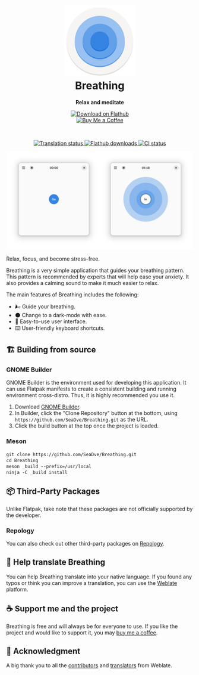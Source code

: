 <h1 align="center">
  <img src="data/logo/io.github.seadve.Breathing.svg" alt="Breathing" width="192" height="192"/>
  <br>
  Breathing
</h1>

<p align="center">
  <strong>Relax and meditate</strong>
</p>

<p align="center">
  <a href="https://flathub.org/apps/details/io.github.seadve.Breathing">
    <img alt="Download on Flathub" src="https://dl.flathub.org/assets/badges/flathub-badge-i-en.svg" width="200"/>
  </a>
  <br>
  <a href="https://www.buymeacoffee.com/seadve">
    <img alt="Buy Me a Coffee" src="https://img.buymeacoffee.com/button-api/?text=Buy me a coffee&emoji=&slug=seadve&button_colour=FFDD00&font_colour=000000&font_family=Inter&outline_colour=000000&coffee_colour=ffffff" width="150"/>
  </a>
</p>

<br>
<p align="center">
  <a href="https://hosted.weblate.org/projects/seadve/breathing/">
    <img alt="Translation status" src="https://hosted.weblate.org/widgets/seadve/-/Breathing/svg-badge.svg"/>
  </a>
  <a href="https://flathub.org/apps/details/io.github.seadve.Breathing">
    <img alt="Flathub downloads" src="https://img.shields.io/badge/dynamic/json?color=informational&label=downloads&logo=flathub&logoColor=white&query=%24.installs_total&url=https%3A%2F%2Fflathub.org%2Fapi%2Fv2%2Fstats%2Fio.github.seadve.Breathing"/>
  </a>
  <a href="https://github.com/SeaDve/Breathing/actions/workflows/ci.yml">
    <img alt="CI status" src="https://github.com/SeaDve/Breathing/actions/workflows/ci.yml/badge.svg"/>
  </a>
</p>

<p align="center">
  <img src="screenshots/preview.png" alt="Preview"/>
</p>

Relax, focus, and become stress-free.

Breathing is a very simple application that guides your breathing pattern. This
pattern is recommended by experts that will help ease your anxiety. It also provides
a calming sound to make it much easier to relax.

The main features of Breathing includes the following:
* 🌬️ Guide your breathing.
* 🌑 Change to a dark-mode with ease.
* 📱 Easy-to-use user interface.
* ⌨️ User-friendly keyboard shortcuts.

## 🏗️ Building from source

### GNOME Builder
GNOME Builder is the environment used for developing this application. It can use Flatpak manifests to create a consistent building and running environment cross-distro. Thus, it is highly recommended you use it.

1. Download [GNOME Builder](https://flathub.org/apps/details/org.gnome.Builder).
2. In Builder, click the "Clone Repository" button at the bottom, using `https://github.com/SeaDve/Breathing.git` as the URL.
3. Click the build button at the top once the project is loaded.

### Meson
```
git clone https://github.com/SeaDve/Breathing.git
cd Breathing
meson _build --prefix=/usr/local
ninja -C _build install
```

## 📦 Third-Party Packages

Unlike Flatpak, take note that these packages are not officially supported by the developer.

### Repology

You can also check out other third-party packages on [Repology](https://repology.org/project/breathing/versions).

## 🙌 Help translate Breathing
You can help Breathing translate into your native language. If you found any typos
or think you can improve a translation, you can use the [Weblate](https://hosted.weblate.org/projects/seadve/breathing/) platform.

## ☕ Support me and the project

Breathing is free and will always be for everyone to use. If you like the project and
would like to support it, you may [buy me a coffee](https://www.buymeacoffee.com/seadve).

## 💝 Acknowledgment

A big thank you to all the [contributors](https://github.com/SeaDve/Breathing/graphs/contributors)
and [translators](https://hosted.weblate.org/projects/seadve/breathing/) from Weblate.
